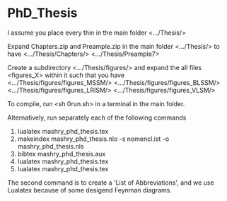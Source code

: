# PhD_Thesis
I assume you place every thin in the main folder <.../Thesis/>

Expand Chapters.zip and Preample.zip in the main folder <.../Thesis/> to have 
<.../Thesis/Chapters/> <.../Thesis/Preample7>

Create a subdirectory <.../Thesis/figures/> and expand the all files <figures_X> within it such that you have
<.../Thesis/figures/figures_MSSM/> <.../Thesis/figures/figures_BLSSM/> <.../Thesis/figures/figures_LRISM/> <.../Thesis/figures/figures_VLSM/>

To compile, run <sh 0run.sh> in a terminal in the main folder.

Alternatively, run separately each of the following commands
1. lualatex  mashry_phd_thesis.tex
2. makeindex mashry_phd_thesis.nlo -s nomencl.ist -o mashry_phd_thesis.nls
3. bibtex mashry_phd_thesis.aux
4. lualatex  mashry_phd_thesis.tex
5. lualatex  mashry_phd_thesis.tex

The second command is to create a 'List of Abbreviations', and we use Lualatex because of some desigend Feynman diagrams.
